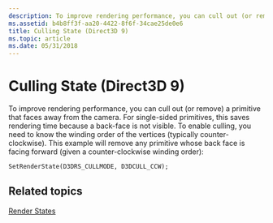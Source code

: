 ```yaml
---
description: To improve rendering performance, you can cull out (or remove) a primitive that faces away from the camera.
ms.assetid: b4b8ff3f-aa20-4422-8f6f-34cae25de0e6
title: Culling State (Direct3D 9)
ms.topic: article
ms.date: 05/31/2018
---
```


# Culling State (Direct3D 9)

To improve rendering performance, you can cull out (or remove) a primitive that faces away from the camera. For single-sided primitives, this saves rendering time because a back-face is not visible. To enable culling, you need to know the winding order of the vertices (typically counter-clockwise). This example will remove any primitive whose back face is facing forward (given a counter-clockwise winding order):


```
SetRenderState(D3DRS_CULLMODE, D3DCULL_CCW);
```



## Related topics

<dl> <dt>

[Render States](render-states.md)
</dt> </dl>

 

 



